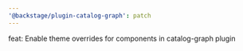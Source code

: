 ```yaml
---
'@backstage/plugin-catalog-graph': patch
---
```


feat: Enable theme overrides for components in catalog-graph plugin
